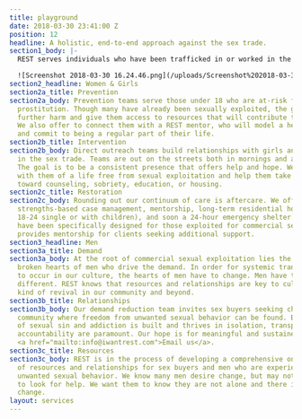 ```yaml
---
title: playground
date: 2018-03-30 23:41:00 Z
position: 12
headline: A holistic, end-to-end approach against the sex trade.
section1_body: |-
  REST serves individuals who have been trafficked in or worked in the sex trade. We provide a wide variety of support as they seek to exit the sex trade and reach their goals. REST is a Christian organization, but is dedicated to serving people of all backgrounds, regardless of faith, and we don’t require participation in any faith activities in order to receive assistance. Through all of REST services, we simply want to communicate, “You deserve to have the life you want. You deserve to be loved.”

  ![Screenshot 2018-03-30 16.24.46.png](/uploads/Screenshot%202018-03-30%2016.24.46.png)
section2_headline: Women & Girls
section2a_title: Prevention
section2a_body: Prevention teams serve those under 18 who are at-risk for entering
  prostitution. Though many have already been sexually exploited, the goal is to prevent
  further harm and give them access to resources that will contribute to their success.
  We also offer to connect them with a REST mentor, who will model a healthy relationship
  and commit to being a regular part of their life.
section2b_title: Intervention
section2b_body: Direct outreach teams build relationships with girls and women actively
  in the sex trade. Teams are out on the streets both in mornings and afternoons.
  The goal is to be a consistent presence that offers help and hope. We want to dream
  with them of a life free from sexual exploitation and help them take next steps
  toward counseling, sobriety, education, or housing.
section2c_title: Restoration
section2c_body: Rounding out our continuum of care is aftercare. We offer trauma-informed,
  strengths-based case management, mentorship, long-term residential housing (ages
  18-24 single or with children), and soon a 24-hour emergency shelter both of which
  have been specifically designed for those exploited for commercial sex. REST also
  provides mentorship for clients seeking additional support.
section3_headline: Men
section3a_title: Demand
section3a_body: At the root of commercial sexual exploitation lies the lustful and
  broken hearts of men who drive the demand. In order for systemic transformation
  to occur in our culture, the hearts of men have to change. Men have to want something
  different. REST knows that resources and relationships are key to cultivating this
  kind of revival in our community and beyond.
section3b_title: Relationships
section3b_body: Our demand reduction team invites sex buyers seeking change to a supportive
  community where freedom from unwanted sexual behavior can be found. Because much
  of sexual sin and addiction is built and thrives in isolation, transparency and
  accountability are paramount. Our hope is for meaningful and sustained transformation.
  <a href="mailto:info@iwantrest.com">Email us</a>.
section3c_title: Resources
section3c_body: REST is in the process of developing a comprehensive online network
  of resources and relationships for sex buyers and men who are experiencing other
  unwanted sexual behavior. We know many men desire change, but may not know where
  to look for help. We want them to know they are not alone and there is hope for
  change.
layout: services
---
```


